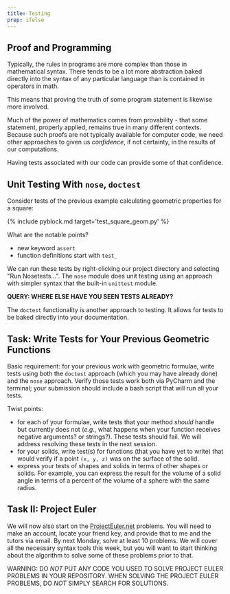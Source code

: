 ```yaml
---
title: Testing
prep: ifelse
---
```


## Proof and Programming

Typically, the rules in programs are more complex than those in mathematical syntax.
There tends to be a lot more abstraction baked directly into the syntax of any particular
language than is contained in operators in math.

This means that proving the truth of some program statement is likewise more
involved.

Much of the power of mathematics comes from provability - that some statement,
properly applied, remains true in many different contexts.  Because such
proofs are not typically available for computer code, we need other approaches
to given us *confidence*, if not certainty, in the results of our computations.

Having tests associated with our code can provide some of that confidence.

## Unit Testing With `nose`, `doctest`

Consider tests of the previous example calculating geometric properties
for a square:

{% include pyblock.md target='test_square_geom.py' %}

What are the notable points?

 - new keyword `assert`
 - function definitions start with `test_`

We can run these tests by right-clicking our project directory and selecting
\"Run Nosetests\...\".  The `nose` module does unit testing using an approach
with simpler syntax that the built-in `unittest` module.

**QUERY: WHERE ELSE HAVE YOU SEEN TESTS ALREADY?**

The `doctest` functionality is another approach to testing.  It allows for tests
to be baked directly into your documentation.

## Task: Write Tests for Your Previous Geometric Functions

Basic requirement: for your previous work with geometric formulae, write tests
using both the `doctest` approach (which you may have already done) and the `nose`
approach.  Verify those tests work both via PyCharm and the terminal; your
submission should include a bash script that will run all your tests.

Twist points:

 - for each of your formulae, write tests that your method *should* handle but
 currently does not (*e.g.*, what happens when your function receives negative
 arguments? or strings?).  These tests should fail.  We will address resolving
 these tests in the next session.
 - for your solids, write test(s) for functions (that you have yet to write) that
 would verify if a point `(x, y, z)` was on the surface of the solid.
 - express your tests of shapes and solids in terms of other shapes or
 solids.  For example, you can express the result for the volume of a solid angle
 in terms of a percent of the volume of a sphere with the same radius.

## Task II: Project Euler

We will now also start on the
[ProjectEuler.net](http://projecteuler.net/problems) problems.  You will need to
make an account, locate your friend key, and provide that to me and the tutors
via email.  By next Monday, solve at least 10 problems. We will cover all the
necessary syntax tools this week, but you will want to start thinking about the
algorithm to solve some of these problems prior to that.

WARNING: DO *NOT* PUT ANY CODE YOU USED TO SOLVE PROJECT EULER PROBLEMS IN YOUR
REPOSITORY.  WHEN SOLVING THE PROJECT EULER PROBLEMS, DO *NOT* SIMPLY SEARCH FOR
SOLUTIONS.
